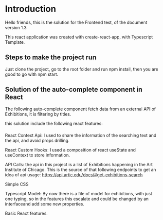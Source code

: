 # Introduction

Hello friends, this is the solution for the Frontend test, of the document version 1.3

This react application was created with create-react-app, with Typescript Template.

## Steps to make the project run
Just clone the project, go to the root folder and run npm install,
then you are good to go with npm start.

## Solution of the auto-complete component in React

The following auto-complete component fetch data from an external API of Exhibitions, it is filtering by titles.

this solution include the following react features:

###
React Context Api: I used to share the information of the searching text and the api, and avoid props drilling.

React Custom Hooks: I used a composition of react useState and useContext to store information.

API Calls: the api in this project is a list of Exhibitions happening in the Art Institute of Chicago. This is the source of that
 following endpoints to get an idea of api usage: https://api.artic.edu/docs/#get-exhibitions-search

Simple CSS

Typescript Model: By now there is a file of model for exhibitions, with just one typing, so in the features this escalate and 
could be changed by an interfaceand add some new properties.

Basic React features.

